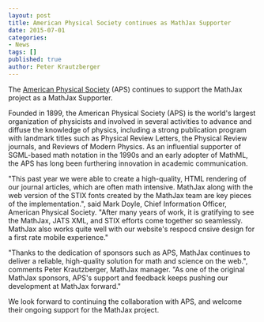 ```yaml
---
layout: post
title: American Physical Society continues as MathJax Supporter
date: 2015-07-01
categories:
- News
tags: []
published: true
author: Peter Krautzberger
---
```


The [American Physical Society](http://www.aps.org/) (APS) continues to support the MathJax project as a MathJax Supporter.

Founded in 1899, the American Physical Society (APS) is the world's largest organization of physicists and involved in several activities to advance and diffuse the knowledge of physics, including a strong publication program with landmark titles such as Physical Review Letters, the Physical Review journals, and Reviews of Modern Physics. As an influential supporter of SGML-based math notation in the 1990s and an early adopter of MathML, the APS has long been furthering innovation in academic communication.

"This past year we were able to create a high-quality, HTML rendering of our journal articles, which are often math intensive. MathJax along with the web version of the STIX fonts created by the MathJax team are key pieces of the implementation.", said Mark Doyle, Chief Information Officer, American Physical Society. "After many years of work, it is gratifying to see the MathJax, JATS XML, and STIX efforts come together so seamlessly. MathJax also works quite well with our website's respocd cnsive design for a first rate mobile experience."

"Thanks to the dedication of sponsors such as APS, MathJax continues to deliver a reliable, high-quality solution for math and science on the web.", comments Peter Krautzberger, MathJax manager. "As one of the original MathJax sponsors, APS's support and feedback keeps pushing our development at MathJax forward."

We look forward to continuing the collaboration with APS, and welcome their ongoing support for the MathJax project.
